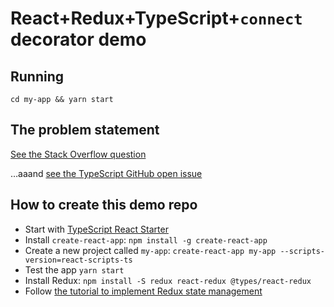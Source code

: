 # React+Redux+TypeScript+`connect` decorator demo

## Running

`cd my-app && yarn start`

## The problem statement

[See the Stack Overflow question](https://stackoverflow.com/questions/46861839/typescript-connect-decorator-with-stateful-component)

…aaand [see the TypeScript GitHub open issue](https://github.com/DefinitelyTyped/DefinitelyTyped/issues/9951)

## How to create this demo repo

- Start with [TypeScript React Starter](https://github.com/Microsoft/TypeScript-React-Starter)
- Install `create-react-app`: `npm install -g create-react-app`
- Create a new project called `my-app`: `create-react-app my-app --scripts-version=react-scripts-ts`
- Test the app `yarn start`
- Install Redux: `npm install -S redux react-redux @types/react-redux`
- Follow [the tutorial to implement Redux state management](https://github.com/Microsoft/TypeScript-React-Starter#adding-state-management)
